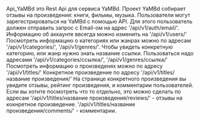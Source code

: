 Api_YaMBd это  Rest Api для сервиса YaMBd.
Проект YaMBd собирает отзывы на произведения: книги, фильмы, музыка.
Пользователи могут зарегестрироваться на YaMBd c помощью API. Для этого пользователь должен отправить запрос с Email-ом на адрес '/api/v1/auth/email/'.
Информацию об аккаунте ввсегда можно изменить на '/api/v1/users/'
Посмотреть информацию о категориях или жанрах можно по адресам '/api/v1/categories/', '/api/v1/genres/'.
Чтобы увидеть конкретную категорию, или жанр нужно знать название ссылки. Пользоваться надо адресами '/api/v1/categories/ссылка/', '/api/v1/genres/ссылка/'
Посмотреть информацию о произведенях можно по адресу '/api/v1/titles/'
Конкретное произведение по адресу '/api/v1/titles/название произведения/'
На странице конкретного произведения вы увидите отзывы, рейтинг произведения, и комментарии пользователей. Если вы хотите посмотреть что то отдельно, это можно сделать по адресам
'/api/v1/titles/название произведения/reviews/' - отзывы на кокнретное произведение. '/api/v1/titles/название произведения/comments/' - комментарии.

